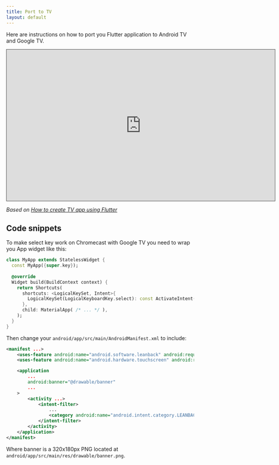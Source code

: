 ```yaml
---
title: Port to TV
layout: default
---
```


Here are instructions on how to port you Flutter application to Android TV and Google TV.

<iframe src="https://easv.cloud.panopto.eu/Panopto/Pages/Embed.aspx?id=ecc75711-7dae-41e3-a37e-b0fc0155565f&autoplay=false&offerviewer=true&showtitle=true&showbrand=true&captions=false&interactivity=all" height="405" width="720" style="border: 1px solid #464646;" allowfullscreen allow="autoplay" aria-label="Panopto Embedded Video Player"></iframe>

*Based on [How to create TV app using Flutter](https://mobikul.com/tv-app-using-flutter/)*

## Code snippets

To make select key work on Chromecast with Google TV you need to wrap you App widget like this:

```dart
class MyApp extends StatelessWidget {
  const MyApp({super.key});
 
  @override
  Widget build(BuildContext context) {
    return Shortcuts(
      shortcuts: <LogicalKeySet, Intent>{
        LogicalKeySet(LogicalKeyboardKey.select): const ActivateIntent(),
      },
      child: MaterialApp( /* ... */ ),
    );
  }
}
```

Then change your `android/app/src/main/AndroidManifest.xml` to include:

```xml
<manifest ...>
    <uses-feature android:name="android.software.leanback" android:required="false" />
    <uses-feature android:name="android.hardware.touchscreen" android:required="false" />

    <application
        ...
        android:banner="@drawable/banner"
        ...
    >
        <activity ...>
            <intent-filter>
                ...
                <category android:name="android.intent.category.LEANBACK_LAUNCHER"/>
            </intent-filter>
        </activity>
    </application>
</manifest>
```

Where banner is a 320x180px PNG located at `android/app/src/main/res/drawable/banner.png`.